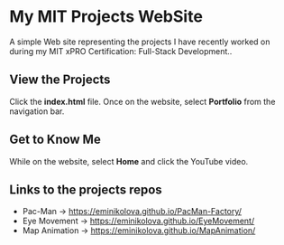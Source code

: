 # My MIT Projects WebSite
A simple Web site representing the projects I have recently worked on during my MIT xPRO Certification: Full-Stack Development.. 
## View the Projects
Click the **index.html** file. Once on the website, select **Portfolio** from the navigation bar. 
## Get to Know Me
While on the website, select **Home** and click the YouTube video.
## Links to the projects repos
* Pac-Man -> https://eminikolova.github.io/PacMan-Factory/
* Eye Movement -> https://eminikolova.github.io/EyeMovement/
* Map Animation -> https://eminikolova.github.io/MapAnimation/
